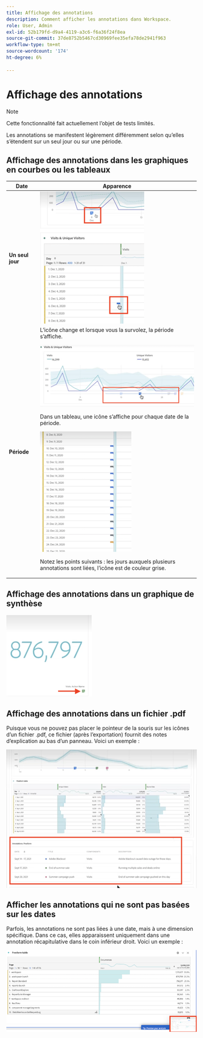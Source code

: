 ```yaml
---
title: Affichage des annotations
description: Comment afficher les annotations dans Workspace.
role: User, Admin
exl-id: 52b179fd-d9a4-4119-a3c6-f6a36f24f8ea
source-git-commit: 37de8752b5467cd30969fee35efa78de2941f963
workflow-type: tm+mt
source-wordcount: '174'
ht-degree: 6%

---
```


# Affichage des annotations

>[!NOTE]
>
>Cette fonctionnalité fait actuellement l’objet de tests limités.

Les annotations se manifestent légèrement différemment selon qu’elles s’étendent sur un seul jour ou sur une période.

## Affichage des annotations dans les graphiques en courbes ou les tableaux

| Date | Apparence |
| --- | --- |
| **Un seul jour** | ![](assets/single-day.png) |
| **Période** | L’icône change et lorsque vous la survolez, la période s’affiche.<p>![](assets/multi-day.png)<p>Dans un tableau, une icône s’affiche pour chaque date de la période.<p>![](assets/multi-day-table.png)<p>Notez les points suivants : les jours auxquels plusieurs annotations sont liées, l’icône est de couleur grise. |

## Affichage des annotations dans un graphique de synthèse

![](assets/ann-summary.png)

## Affichage des annotations dans un fichier .pdf

Puisque vous ne pouvez pas placer le pointeur de la souris sur les icônes d’un fichier .pdf, ce fichier (après l’exportation) fournit des notes d’explication au bas d’un panneau. Voici un exemple :

![](assets/ann-pdf.png)

## Afficher les annotations qui ne sont pas basées sur les dates

Parfois, les annotations ne sont pas liées à une date, mais à une dimension spécifique. Dans ce cas, elles apparaissent uniquement dans une annotation récapitulative dans le coin inférieur droit. Voici un exemple :

![](assets/non-date.png)
